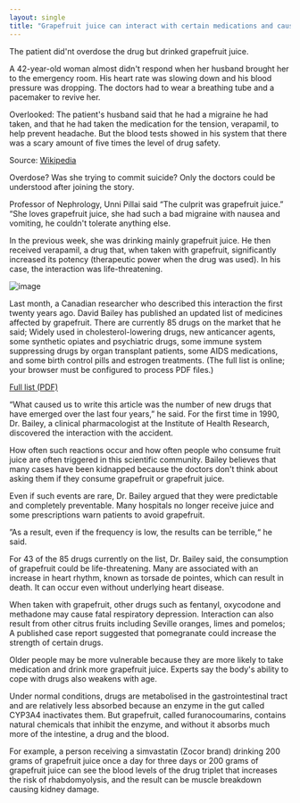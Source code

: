 ```yaml
---
layout: single
title: "Grapefruit juice can interact with certain medications and cause overdoses"
---
```

The patient did'nt overdose the drug but drinked grapefruit juice.

A 42-year-old woman almost didn't respond when her husband brought her to the emergency room. His heart rate was slowing down and his blood pressure was dropping. The doctors had to wear a breathing tube and a pacemaker to revive her.

Overlooked: The patient's husband said that he had a migraine he had taken, and that he had taken the medication for the tension, verapamil, to help prevent headache. But the blood tests showed in his system that there was a scary amount of five times the level of drug safety.

Source: [Wikipedia](https://en.wikipedia.org/wiki/Grapefruit–drug_interactions)

Overdose? Was she trying to commit suicide? Only the doctors could be understood after joining the story.

<script async src="//pagead2.googlesyndication.com/pagead/js/adsbygoogle.js"></script>
<ins class="adsbygoogle"
     style="display:block; text-align:center;"
     data-ad-layout="in-article"
     data-ad-format="fluid"
     data-ad-client="ca-pub-7868661326160958"
     data-ad-slot="3072558811"></ins>
<script>
     (adsbygoogle = window.adsbygoogle || []).push({});
</script>

Professor of Nephrology, Unni Pillai said “The culprit was grapefruit juice.” “She loves grapefruit juice, she had such a bad migraine with nausea and vomiting, he couldn't tolerate anything else.

In the previous week, she was drinking mainly grapefruit juice. He then received verapamil, a drug that, when taken with grapefruit, significantly increased its potency (therapeutic power when the drug was used). In his case, the interaction was life-threatening.

![image](https://cdn-img.health.com/sites/default/files/styles/master_4_3/public/1493662802/7-health-benefits-of-grapefruit-video.jpg?itok=nFLsEXxj)

Last month, a Canadian researcher who described this interaction the first twenty years ago. David Bailey has published an updated list of medicines affected by grapefruit. There are currently 85 drugs on the market that he said; Widely used in cholesterol-lowering drugs, new anticancer agents, some synthetic opiates and psychiatric drugs, some immune system suppressing drugs by organ transplant patients, some AIDS medications, and some birth control pills and estrogen treatments. (The full list is online; your browser must be configured to process PDF files.)

[Full list (PDF)](https://bit.ly/18pBf7G)

“What caused us to write this article was the number of new drugs that have emerged over the last four years,” he said. For the first time in 1990, Dr. Bailey, a clinical pharmacologist at the Institute of Health Research, discovered the interaction with the accident.

How often such reactions occur and how often people who consume fruit juice are often triggered in this scientific community. Bailey believes that many cases have been kidnapped because the doctors don't think about asking them if they consume grapefruit or grapefruit juice.

Even if such events are rare, Dr. Bailey argued that they were predictable and completely preventable. Many hospitals no longer receive juice and some prescriptions warn patients to avoid grapefruit.

”As a result, even if the frequency is low, the results can be terrible,“ he said.

<script async src="//pagead2.googlesyndication.com/pagead/js/adsbygoogle.js"></script>
<ins class="adsbygoogle"
     style="display:block; text-align:center;"
     data-ad-layout="in-article"
     data-ad-format="fluid"
     data-ad-client="ca-pub-7868661326160958"
     data-ad-slot="3072558811"></ins>
<script>
     (adsbygoogle = window.adsbygoogle || []).push({});
</script>

For 43 of the 85 drugs currently on the list, Dr. Bailey said, the consumption of grapefruit could be life-threatening. Many are associated with an increase in heart rhythm, known as torsade de pointes, which can result in death. It can occur even without underlying heart disease.

When taken with grapefruit, other drugs such as fentanyl, oxycodone and methadone may cause fatal respiratory depression. Interaction can also result from other citrus fruits including Seville oranges, limes and pomelos; A published case report suggested that pomegranate could increase the strength of certain drugs.

Older people may be more vulnerable because they are more likely to take medication and drink more grapefruit juice. Experts say the body's ability to cope with drugs also weakens with age.

Under normal conditions, drugs are metabolised in the gastrointestinal tract and are relatively less absorbed because an enzyme in the gut called CYP3A4 inactivates them. But grapefruit, called furanocoumarins, contains natural chemicals that inhibit the enzyme, and without it absorbs much more of the intestine, a drug and the blood.

For example, a person receiving a simvastatin (Zocor brand) drinking 200 grams of grapefruit juice once a day for three days or 200 grams of grapefruit juice can see the blood levels of the drug triplet that increases the risk of rhabdomyolysis, and the result can be muscle breakdown causing kidney damage.
